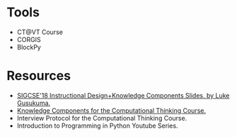 # Tools

* CT@VT Course
* CORGIS
* BlockPy

# Resources

* [SIGCSE'18 Instructional Design+Knowledge Components Slides, by Luke Gusukuma.](sigcse18-luke-idkc.pptx)
* [Knowledge Components for the Computational Thinking Course.](ct-kcs.md)
* Interview Protocol for the Computational Thinking Course.
* Introduction to Programming in Python Youtube Series.
